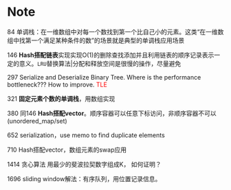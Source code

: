 # Note

84 单调栈：在一维数组中对每一个数找到第一个比自己小的元素。这类“在一维数组中找第一个满足某种条件的数”的场景就是典型的单调栈应用场景

146 **Hash搭配链表**实现实现O(1)的删除查找添加并且利用链表的顺序记录表示一定的意义。`LRU`替换算法|分配和释放空间是很慢的操作，尽量避免

297 Serialize and Deserialize Binary Tree. Where is the performance bottleneck??? How to improve. <font color = red> TLE </font>

321 **固定元素个数的单调栈**，用数组实现

380 同146 **Hash搭配vector**。顺序容器可以任意下标访问，非顺序容器不可以(unordered_map/set)

652 serialization，use memo to find duplicate elements

710 Hash搭配vector，数组元素的swap应用

1414 贪心算法 用最少的斐波拉契数字组成K， 如何证明？

1696 sliding window解法：有序队列，用位置记录信息。

